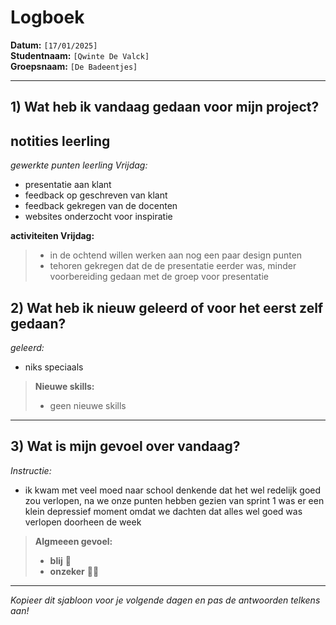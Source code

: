 # Logboek

**Datum:** `[17/01/2025]`  
**Studentnaam:** `[Qwinte De Valck]`  
**Groepsnaam:** `[De Badeentjes]`

---

## 1) Wat heb ik vandaag gedaan voor mijn project?

## notities leerling

_gewerkte punten leerling Vrijdag:_

- presentatie aan klant
- feedback op geschreven van klant
- feedback gekregen van de docenten
- websites onderzocht voor inspiratie

**activiteiten Vrijdag:**

> - in de ochtend willen werken aan nog een paar design punten
> - tehoren gekregen dat de de presentatie eerder was, minder voorbereiding gedaan met de groep voor presentatie

## 2) Wat heb ik nieuw geleerd of voor het eerst zelf gedaan?

_geleerd:_

- niks speciaals

> **Nieuwe skills:**
>
> - geen nieuwe skills

---

## 3) Wat is mijn gevoel over vandaag?

_Instructie:_

- ik kwam met veel moed naar school denkende dat het wel redelijk goed zou verlopen, na we onze punten hebben gezien van sprint 1 was er een klein depressief moment omdat we dachten dat alles wel goed was verlopen doorheen de week

> **Algmeeen gevoel:**
>
> - **blij** 🙂
> - **onzeker** 😵‍💫

---

_Kopieer dit sjabloon voor je volgende dagen en pas de antwoorden telkens aan!_
